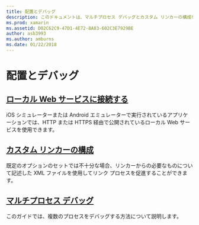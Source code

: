 ```yaml
---
title: 配置とデバッグ
description: このドキュメントは、マルチプロセス デバッグとカスタム リンカーの構成を使用する方法の詳細を示すガイドにリンクしています。
ms.prod: xamarin
ms.assetid: D02C62C9-47D1-4E72-8A83-602C3E7929BE
author: asb3993
ms.author: amburns
ms.date: 01/22/2018
---
```


# <a name="deployment--debugging"></a>配置とデバッグ

## <a name="connect-to-local-web-servicesconnect-to-local-web-servicesmd"></a>[ローカル Web サービスに接続する](connect-to-local-web-services.md)

iOS シミュレーターまたは Android エミュレーターで実行されているアプリケーションでは、HTTP または HTTPS 経由で公開されているローカル Web サービスを使用できます。

## <a name="custom-linker-configurationlinkermd"></a>[カスタム リンカーの構成](linker.md)

既定のオプションのセットでは不十分な場合、リンカーからの必要なものについて記述した XML ファイルを使用してリンク プロセスを促進することができます。

## <a name="multi-process-debuggingmulti-process-debuggingmd"></a>[マルチプロセス デバッグ](multi-process-debugging.md)

このガイドでは、複数のプロセスをデバッグする方法について説明します。

